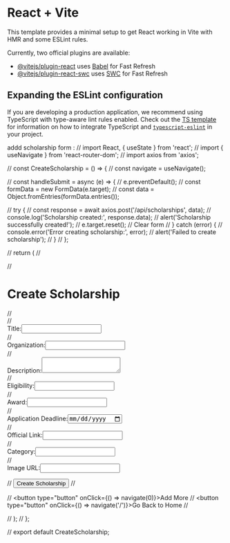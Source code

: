 # React + Vite

This template provides a minimal setup to get React working in Vite with HMR and some ESLint rules.

Currently, two official plugins are available:

- [@vitejs/plugin-react](https://github.com/vitejs/vite-plugin-react/blob/main/packages/plugin-react) uses [Babel](https://babeljs.io/) for Fast Refresh
- [@vitejs/plugin-react-swc](https://github.com/vitejs/vite-plugin-react/blob/main/packages/plugin-react-swc) uses [SWC](https://swc.rs/) for Fast Refresh

## Expanding the ESLint configuration

If you are developing a production application, we recommend using TypeScript with type-aware lint rules enabled. Check out the [TS template](https://github.com/vitejs/vite/tree/main/packages/create-vite/template-react-ts) for information on how to integrate TypeScript and [`typescript-eslint`](https://typescript-eslint.io) in your project.

addd scholarship form : 
// import React, { useState } from 'react';
// import { useNavigate } from 'react-router-dom';
// import axios from 'axios';

// const CreateScholarship = () => {
//   const navigate = useNavigate();

//   const handleSubmit = async (e) => {
//     e.preventDefault();
//     const formData = new FormData(e.target);
//     const data = Object.fromEntries(formData.entries());

//     try {
//       const response = await axios.post('/api/scholarships', data);
//       console.log('Scholarship created:', response.data);
//       alert('Scholarship successfully created!');
//       e.target.reset();  // Clear form
//     } catch (error) {
//       console.error('Error creating scholarship:', error);
//       alert('Failed to create scholarship');
//     }
//   };

//   return (
//     <div>
//       <h1>Create Scholarship</h1>
//       <form onSubmit={handleSubmit}>
//         <div><label>Title:</label><input type="text" name="title" required /></div>
//         <div><label>Organization:</label><input type="text" name="organization" required /></div>
//         <div><label>Description:</label><textarea name="description" required></textarea></div>
//         <div><label>Eligibility:</label><input type="text" name="eligibility" required /></div>
//         <div><label>Award:</label><input type="text" name="award" required /></div>
//         <div><label>Application Deadline:</label><input type="date" name="applicationDeadline" required /></div>
//         <div><label>Official Link:</label><input type="url" name="officialLink" required /></div>
//         <div><label>Category:</label><input type="text" name="category" defaultValue="General" /></div>
//         <div><label>Image URL:</label><input type="url" name="imageUrl" defaultValue="https://placehold.co/600x400/e6f7f6/15803d?text=Scholarship" /></div>

//         <button type="submit">Create Scholarship</button>
//       </form>

//       <button type="button" onClick={() => navigate(0)}>Add More</button>
//       <button type="button" onClick={() => navigate('/')}>Go Back to Home</button>
//     </div>
//   );
// };

// export default CreateScholarship;